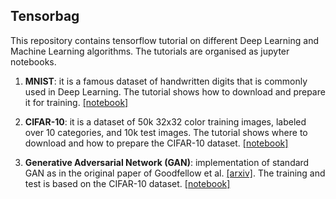 Tensorbag
---------

This repository contains tensorflow tutorial on different Deep Learning and Machine Learning algorithms. The tutorials are organised as jupyter notebooks.

1. **MNIST**: it is a famous dataset of handwritten digits that is commonly used in Deep Learning. The tutorial shows how to download and prepare it for training. [[notebook]](./mnist/mnist.ipynb)

2. **CIFAR-10**: it is a dataset of 50k 32x32 color training images, labeled over 10 categories, and 10k test images. The tutorial shows where to download and how to prepare the CIFAR-10 dataset. [[notebook]](./cifar10/cifar10.ipynb)

3. **Generative Adversarial Network (GAN)**: implementation of standard GAN as in the original paper of Goodfellow et al. [[arxiv]](https://arxiv.org/pdf/1406.2661.pdf). The training and test is based on the CIFAR-10 dataset. [[notebook]](./generative_adversarial_networks/generative_adversarial_networks.ipynb)
